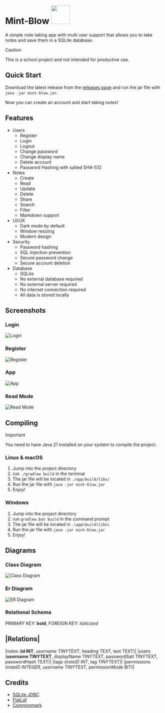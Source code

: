 # Mint-Blow <img height="60px" src="./app/src/main/resources/assets/svg/icon.svg" />

A simple note taking app with multi user support that allows you to take notes and save them in a SQLite database.

> [!CAUTION]
> This is a school project and not intended for productive use.

## Quick Start
Download the latest release from the [releases page]() and run the jar file with `java -jar mint-blow.jar`.

Now you can create an account and start taking notes!

## Features
- Users
  - Register
  - Login
  - Logout
  - Change password
  - Change display name
  - Delete account
  - Password Hashing with salted SHA-512
- Notes
  - Create
  - Read
  - Update
  - Delete
  - Share
  - Search
  - Filter
  - Markdown support
- UI/UX
  - Dark mode by default
  - Window resizing
  - Modern design
- Security
  - Password hashing
  - SQL Injection prevention
  - Secure password change
  - Secure account deletion
- Database
  - SQLite
  - No external database required
  - No external server required
  - No internet connection required
  - All data is stored locally

## Screenshots

### Login
![Login](./screenshots/login.png)

### Register
![Register](./screenshots/register.png)

### App
![App](./screenshots/app.png)

### Read Mode
![Read Mode](./screenshots/read-mode.png)

## Compiling

> [!IMPORTANT]
> You need to have Java 21 installed on your system to compile the project.

### Linux & macOS
1. Jump into the project directory
2. run `./gradlew build` in the terminal
3. The jar file will be located in `./app/build/libs/`
4. Run the jar file with `java -jar mint-blow.jar`
5. Enjoy!

### Windows
1. Jump into the project directory
2. run `gradlew.bat build` in the command prompt
3. The jar file will be located in `.\app\build\libs\`
4. Run the jar file with `java -jar mint-blow.jar`
5. Enjoy!

## Diagrams
### Class Diagram
![Class Diagram](./diagrams/class.svg)

### Er Diagram
![ER Diagram](./diagrams/er.svg)

### Relational Schema
PRIMARY KEY: **bold**, FOREIGN KEY: *italicized*

|Relations|
---
|notes (**id INT**, *username TINYTEXT*, heading TEXT, text TEXT)|
|users (**username TINYTEXT**, displayName TINYTEXT, passwordSalt TINYTEXT, passwordHash TEXT)|
|tags (*noteID INT*, tag TINYTEXT)|
|permissions (*noteID INTEGER*, *username TINYTEXT*, permissionMode BIT)|

## Credits
- [SQLite JDBC](https://github.com/xerial/sqlite-jdbc/)
- [FlatLaf](https://www.formdev.com/flatlaf/)
- [Commonmark](https://commonmark.org/)